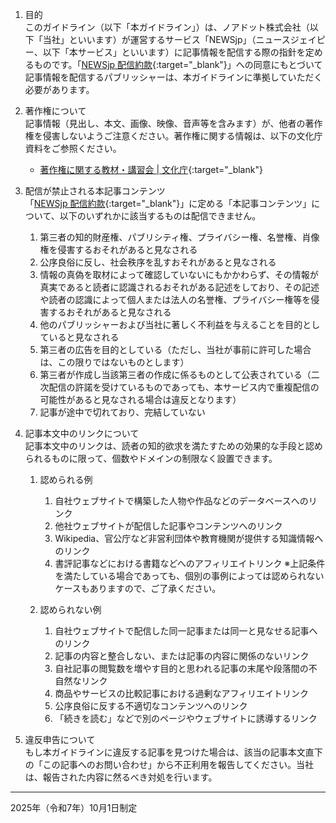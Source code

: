 1. 目的  
このガイドライン（以下「本ガイドライン」）は、ノアドット株式会社（以下「当社」といいます）が運営するサービス「NEWSjp」（ニュースジェイピー、以下「本サービス」といいます）に記事情報を配信する際の指針を定めるものです。「[NEWSjp 配信約款](https://legal.nordot.jp/content_agreement_newsjp/){:target="\_blank"}」への同意にもとづいて記事情報を配信するパブリッシャーは、本ガイドラインに準拠していただく必要があります。

1. 著作権について  
記事情報（見出し、本文、画像、映像、音声等を含みます）が、他者の著作権を侵害しないようご注意ください。著作権に関する情報は、以下の文化庁資料をご参照ください。
	- [著作権に関する教材・講習会 | 文化庁](https://www.bunka.go.jp/seisaku/chosakuken/seidokaisetsu/index.html){:target="\_blank"}

1. 配信が禁止される本記事コンテンツ  
「[NEWSjp 配信約款](https://legal.nordot.jp/content_agreement_newsjp/){:target="\_blank"}」に定める「本記事コンテンツ」について、以下のいずれかに該当するものは配信できません。
	1. 第三者の知的財産権、パブリシティ権、プライバシー権、名誉権、肖像権を侵害するおそれがあると見なされる
	1. 公序良俗に反し、社会秩序を乱すおそれがあると見なされる
	1. 情報の真偽を取材によって確認していないにもかかわらず、その情報が真実であると読者に認識されるおそれがある記述をしており、その記述や読者の認識によって個人または法人の名誉権、プライバシー権等を侵害するおそれがあると見なされる
	1. 他のパブリッシャーおよび当社に著しく不利益を与えることを目的としていると見なされる
	1. 第三者の広告を目的としている（ただし、当社が事前に許可した場合は、この限りではないものとします）
	1. 第三者が作成し当該第三者の作成に係るものとして公表されている（二次配信の許諾を受けているものであっても、本サービス内で重複配信の可能性があると見なされる場合は違反となります）
	1. 記事が途中で切れており、完結していない

1. 記事本文中のリンクについて  
記事本文中のリンクは、読者の知的欲求を満たすための効果的な手段と認められるものに限って、個数やドメインの制限なく設置できます。  
	1. 認められる例
		1. 自社ウェブサイトで構築した人物や作品などのデータベースへのリンク
		1. 他社ウェブサイトが配信した記事やコンテンツへのリンク
		1. Wikipedia、官公庁など非営利団体や教育機関が提供する知識情報へのリンク
		1. 書評記事などにおける書籍などへのアフィリエイトリンク
		※上記条件を満たしている場合であっても、個別の事例によっては認められないケースもありますので、ご了承ください。

	1. 認められない例
		1. 自社ウェブサイトで配信した同一記事または同一と見なせる記事へのリンク
		1. 記事の内容と整合しない、または記事の内容に関係のないリンク
		1. 自社記事の閲覧数を増やす目的と思われる記事の末尾や段落間の不自然なリンク
		1. 商品やサービスの比較記事における過剰なアフィリエイトリンク
		1. 公序良俗に反する不適切なコンテンツへのリンク
		1. 「続きを読む」などで別のページやウェブサイトに誘導するリンク

1. 違反申告について  
もし本ガイドラインに違反する記事を見つけた場合は、該当の記事本文直下の「この記事へのお問い合わせ」から不正利用を報告してください。当社は、報告された内容に然るべき対処を行います。

---

2025年（令和7年）10月1日制定
